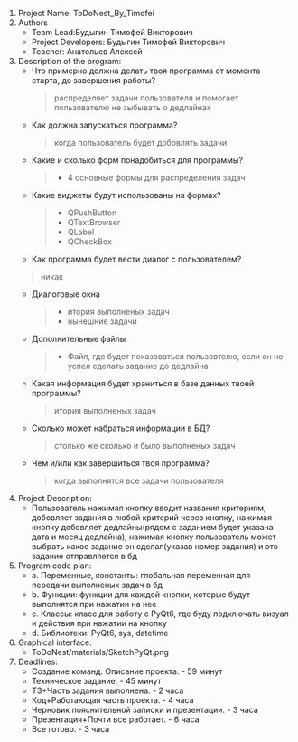 1. Project Name: ToDoNest_By_Timofei
2. Authors
   - Team Lead:Будыгин Тимофей Викторович
   - Project Developers: Будыгин Тимофей Викторович
   - Teacher: Анатольев Алексей
3. Description of the program:
    - Что примерно должна делать твоя программа от момента старта, до завершения работы?
      > распределяет задачи пользователя и помогает пользователю не зыбывать о дедлайнах
    - Как должна запускаться программа?
      > когда пользователь будет добовлять задачи
    - Какие и сколько форм понадобиться для программы?
      > - 4 основные формы для распределения задач
    - Какие виджеты будут использованы на формах?
      > - QPushButton
      > - QTextBrowser
      > - QLabel
      > - QCheckBox
    -  Как программа будет вести диалог с пользователем?
      > никак
    - Диалоговые окна
      > - итория выполненых задач
      > - нынешние задачи
    - Дополнительные файлы
      > - Файл, где будет показоваться пользовтелю, если он не успел сделать задание до дедлайна
    - Какая информация будет храниться в базе данных твоей программы?
      > итория выполненых задач
    - Сколько может набраться информации в БД?
      > столько же сколько и было выполненых задач
    - Чем и/или как завершиться твоя программа?
      > когда выполнятся все задачи пользователя
4. Project Description:
    - Пользователь нажимая кнопку вводит названия критериям, добовляет задания в любой критерий через кнопку, нажимая кнопку добовляет дедлайны(рядом с заданием будет указана дата и месяц дедлайна), нажимая кнопку пользователь может выбрать какое задание он сделал(указав номер задания) и это задание отправляется в бд
5. Program code plan:
    - a. Переменные, константы: глобальная переменная для передачи выполненых задач в бд
    - b. Функции: функции для каждой кнопки, которые будут выполнятся при нажатии на нее
    - c. Классы: класс для работу с PyQt6, где буду подключать визуал и действия при нажатии на кнопку
    - d. Библиотеки: PyQt6, sys, datetime
6. Graphical interface:
    - ToDoNest/materials/SketchPyQt.png
7. Deadlines:
    - Создание команд. Описание проекта. - 59 минут
    - Техническое задание. - 45 минут
    - ТЗ+Часть задания выполнена. - 2 часа
    - Код+Работающая часть проекта. - 4 часа
    - Черновик пояснительной записки и презентации. - 3 часа
    - Презентация+Почти все работает. - 6 часа
    - Все готово. - 3 часа
  
